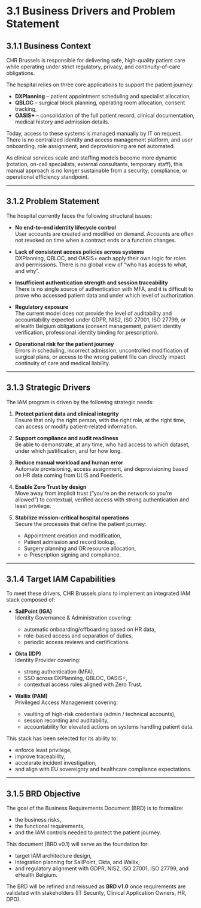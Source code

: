 # 3.1 Business Drivers and Problem Statement

## 3.1.1 Business Context
CHR Brussels is responsible for delivering safe, high-quality patient care while operating under strict regulatory, privacy, and continuity-of-care obligations.

The hospital relies on three core applications to support the patient journey:
- **DXPlanning** – patient appointment scheduling and specialist allocation,
- **QBLOC** – surgical block planning, operating room allocation, consent tracking,
- **OASIS+** – consolidation of the full patient record, clinical documentation, medical history and admission details.

Today, access to these systems is managed manually by IT on request. There is no centralized identity and access management platform, and user onboarding, role assignment, and deprovisioning are not automated.

As clinical services scale and staffing models become more dynamic (rotation, on-call specialists, external consultants, temporary staff), this manual approach is no longer sustainable from a security, compliance, or operational efficiency standpoint.

---

## 3.1.2 Problem Statement
The hospital currently faces the following structural issues:

- **No end-to-end identity lifecycle control**  
  User accounts are created and modified on demand. Accounts are often not revoked on time when a contract ends or a function changes.

- **Lack of consistent access policies across systems**  
  DXPlanning, QBLOC, and OASIS+ each apply their own logic for roles and permissions. There is no global view of “who has access to what, and why”.

- **Insufficient authentication strength and session traceability**  
  There is no single source of authentication with MFA, and it is difficult to prove who accessed patient data and under which level of authorization.

- **Regulatory exposure**  
  The current model does not provide the level of auditability and accountability expected under GDPR, NIS2, ISO 27001, ISO 27799, or eHealth Belgium obligations (consent management, patient identity verification, professional identity binding for prescription).

- **Operational risk for the patient journey**  
  Errors in scheduling, incorrect admission, uncontrolled modification of surgical plans, or access to the wrong patient file can directly impact continuity of care and medical liability.

---

## 3.1.3 Strategic Drivers
The IAM program is driven by the following strategic needs:

1. **Protect patient data and clinical integrity**  
   Ensure that only the right person, with the right role, at the right time, can access or modify patient-related information.

2. **Support compliance and audit readiness**  
   Be able to demonstrate, at any time, who had access to which dataset, under which justification, and for how long.

3. **Reduce manual workload and human error**  
   Automate provisioning, access assignment, and deprovisioning based on HR data coming from ULIS and Foederis.

4. **Enable Zero Trust by design**  
   Move away from implicit trust (“you’re on the network so you’re allowed”) to contextual, verified access with strong authentication and least privilege.

5. **Stabilize mission-critical hospital operations**  
   Secure the processes that define the patient journey:
   - Appointment creation and modification,
   - Patient admission and record lookup,
   - Surgery planning and OR resource allocation,
   - e-Prescription signing and compliance.

---

## 3.1.4 Target IAM Capabilities
To meet these drivers, CHR Brussels plans to implement an integrated IAM stack composed of:

- **SailPoint (IGA)**  
  Identity Governance & Administration covering:
  - automatic onboarding/offboarding based on HR data,
  - role-based access and separation of duties,
  - periodic access reviews and certifications.

- **Okta (IDP)**  
  Identity Provider covering:
  - strong authentication (MFA),
  - SSO across DXPlanning, QBLOC, OASIS+,
  - contextual access rules aligned with Zero Trust.

- **Wallix (PAM)**  
  Privileged Access Management covering:
  - vaulting of high-risk credentials (admin / technical accounts),
  - session recording and auditability,
  - accountability for elevated actions on systems handling patient data.

This stack has been selected for its ability to:
- enforce least privilege,
- improve traceability,
- accelerate incident investigation,
- and align with EU sovereignty and healthcare compliance expectations.

---

## 3.1.5 BRD Objective
The goal of the Business Requirements Document (BRD) is to formalize:
- the business risks,
- the functional requirements,
- and the IAM controls needed to protect the patient journey.

This document (BRD v0.1) will serve as the foundation for:
- target IAM architecture design,
- integration planning for SailPoint, Okta, and Wallix,
- and regulatory alignment with GDPR, NIS2, ISO 27001, ISO 27799, and eHealth Belgium.

The BRD will be refined and reissued as **BRD v1.0** once requirements are validated with stakeholders (IT Security, Clinical Application Owners, HR, DPO).

